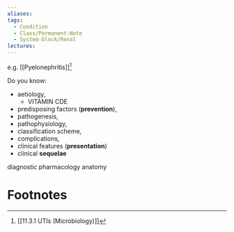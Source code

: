 ```yaml
---
aliases:
tags:
  - Condition
  - Class/Permanent-Note
  - System-block/Renal
lectures:
---
```


e.g. [[Pyelonephritis]][^1]


Do you know:
- aetiology, 
	- VITAMIN CDE
- predisposing factors (**prevention**), 
- pathogenesis, 
- pathophysiology, 
- classification scheme, 
- complications, 
- clinical features (**presentation**)
- clinical **sequelae**

diagnostic
pharmacology
anatomy


# Footnotes

[^1]: [[11.3.1 UTIs (Microbiology)]]
